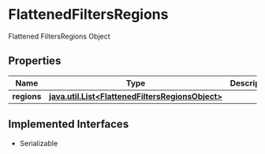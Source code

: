 

# FlattenedFiltersRegions

Flattened FiltersRegions Object

## Properties

Name | Type | Description | Notes
------------ | ------------- | ------------- | -------------
**regions** | [**java.util.List&lt;FlattenedFiltersRegionsObject&gt;**](FlattenedFiltersRegionsObject.md) |  |  [optional]


## Implemented Interfaces

* Serializable


